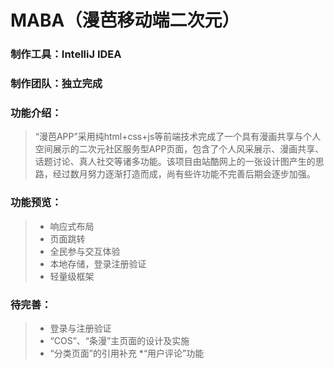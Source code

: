 # MABA（漫芭移动端二次元）

### 制作工具：IntelliJ IDEA

### 制作团队：独立完成

### 功能介绍： 
> “漫芭APP”采用纯html+css+js等前端技术完成了一个具有漫画共享与个人空间展示的二次元社区服务型APP页面，包含了个人风采展示、漫画共享、话题讨论、真人社交等诸多功能。该项目由站酷网上的一张设计图产生的思路，经过数月努力逐渐打造而成，尚有些许功能不完善后期会逐步加强。

### 功能预览： 
> * 响应式布局
> * 页面跳转
> * 全民参与交互体验
> * 本地存储，登录注册验证
> * 轻量级框架

### 待完善： 
> * 登录与注册验证
> * “COS”、“条漫”主页面的设计及实施
> * “分类页面”的引用补充
> *“用户评论”功能